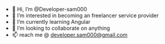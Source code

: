 - 👋 Hi, I’m @Developer-sam000
- 👀 I’m interested in becoming an freelancer service provider
- 🌱 I’m currently learning Angular
- 💞️ I’m looking to collaborate on anything
- 📫 reach me @ developer.sam000@gmail.com

<!---
Developer-sam000/Developer-sam000 is a ✨ special ✨ repository because its `README.md` (this file) appears on your GitHub profile.
You can click the Preview link to take a look at your changes.
--->
